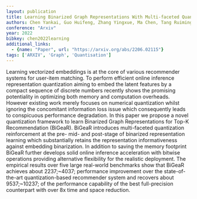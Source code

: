 ```yaml
---
layout: publication
title: Learning Binarized Graph Representations With Multi-faceted Quantization Reinforcement For Top-k Recommendation
authors: Chen Yankai, Guo Huifeng, Zhang Yingxue, Ma Chen, Tang Ruiming, Li Jingjie, King Irwin
conference: "Arxiv"
year: 2022
bibkey: chen2022learning
additional_links:
  - {name: "Paper", url: "https://arxiv.org/abs/2206.02115"}
tags: ['ARXIV', 'Graph', 'Quantisation']
---
```

Learning vectorized embeddings is at the core of various recommender systems for user-item matching. To perform efficient online inference representation quantization aiming to embed the latent features by a compact sequence of discrete numbers recently shows the promising potentiality in optimizing both memory and computation overheads. However existing work merely focuses on numerical quantization whilst ignoring the concomitant information loss issue which consequently leads to conspicuous performance degradation. In this paper we propose a novel quantization framework to learn Binarized Graph Representations for Top-K Recommendation (BiGeaR). BiGeaR introduces multi-faceted quantization reinforcement at the pre- mid- and post-stage of binarized representation learning which substantially retains the representation informativeness against embedding binarization. In addition to saving the memory footprint BiGeaR further develops solid online inference acceleration with bitwise operations providing alternative flexibility for the realistic deployment. The empirical results over five large real-world benchmarks show that BiGeaR achieves about 2237;~4037; performance improvement over the state-of-the-art quantization-based recommender system and recovers about 9537;~10237; of the performance capability of the best full-precision counterpart with over 8x time and space reduction.
